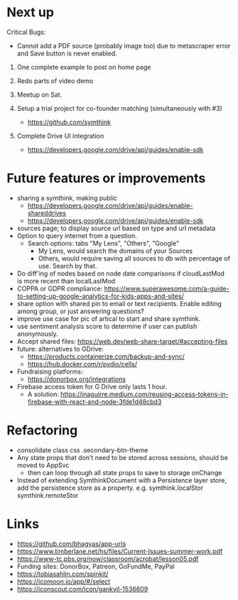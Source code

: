 # Next up

Critical Bugs:
* Cannot add a PDF source (probably image too) due to metascraper error and Save button is never enabled.

1. One complete example to post on home page

2. Redo parts of video demo

3. Meetup on Sat.

4. Setup a trial project for co-founder matching (simultaneously with #3)

    * https://github.com/symthink

5. Complete Drive UI integration

    * https://developers.google.com/drive/api/guides/enable-sdk


# Future features or improvements
* sharing a symthink, making public
    * https://developers.google.com/drive/api/guides/enable-shareddrives
    * https://developers.google.com/drive/api/guides/enable-sdk
* sources page; to display source url based on type and url metadata
* Option to query internet from a question.
    * Search options: tabs "My Lens", "Others", "Google"
        * My Lens, would search the domains of your Sources
        * Others, would require saving all sources to db with percentage of use.  Search by that.
* Do diff'ing of nodes based on node date comparisons if cloudLastMod is more recent than localLastMod
* COPPA or GDPR compliance: https://www.superawesome.com/a-guide-to-setting-up-google-analytics-for-kids-apps-and-sites/
* share option with shared pin to email or text recipients.  Enable editing among group, or just answering questions?
* improve use case for pic of artical to start and share symthink.
* use sentiment analysis score to determine if user can publish anonymously.
* Accept shared files: https://web.dev/web-share-target/#accepting-files
* future: alternatives to GDrive:
    * https://products.containerize.com/backup-and-sync/
    * https://hub.docker.com/r/pydio/cells/
* Fundraising platforms:
    * https://donorbox.org/integrations
* Firebase access token for G Drive only lasts 1 hour.  
    * A solution: https://inaguirre.medium.com/reusing-access-tokens-in-firebase-with-react-and-node-3fde1d48cbd3


# Refactoring

* consolidate class css .secondary-btn-theme 
* Any state props that don't need to be stored across sessions, should be moved to AppSvc
    * then can loop through all state props to save to storage onChange
* Instead of extending SymthinkDocument with a Persistence layer store, add the persistence store as a property. e.g.
    symthink.localStor
    symthink.remoteStor

# Links

* https://github.com/bhagyas/app-urls
* https://www.timberlane.net/hs/files/Current-Issues-summer-work.pdf
* https://www-tc.pbs.org/now/classroom/acrobat/lesson05.pdf
* Funding sites: DonorBox, Patreon, GoFundMe, PayPal
* https://tobiasahlin.com/spinkit/
* https://icomoon.io/app/#/select
* https://iconscout.com/icon/gankyil-1536609